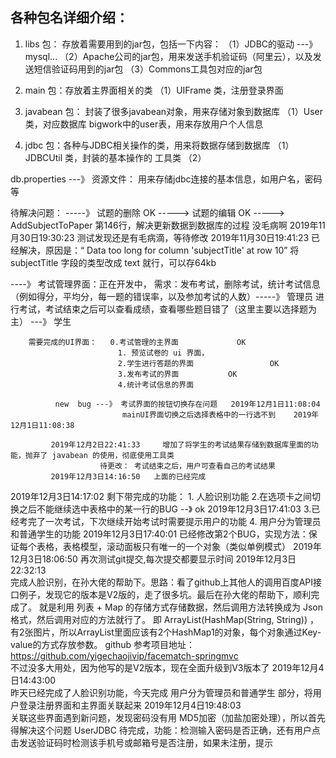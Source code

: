 ## 各种包名详细介绍：
1. libs 包： 存放着需要用到的jar包，包括一下内容：
        （1）JDBC的驱动 ---》 mysql...
        （2）Apache公司的jar包，用来发送手机验证码（阿里云），以及发送短信验证码用到的jar包
        （3）Commons工具包对应的jar包

2. main 包：存放着主界面相关的类
        （1）UIFrame 类，注册登录界面

3. javabean 包： 封装了很多javabean对象，用来存储对象到数据库
        （1）User 类，对应数据库 bigwork中的user表，用来存放用户个人信息

4. jdbc 包：各种与JDBC相关操作的类，用来将数据存储到数据库
        （1）JDBCUtil 类，封装的基本操作的 工具类
        （2）

db.properties ---》 资源文件： 用来存储jdbc连接的基本信息，如用户名，密码等

待解决问题：
-----》    试题的删除             OK
----->      试题的编辑           OK
----->      AddSubjectToPaper       第146行，解决更新数据到数据库的过程   没毛病啊
                                    2019年11月30日19:30:23     测试发现还是有毛病滴，等待修改
                                    2019年11月30日19:41:23     已经解决，原因是：“ Data too long for column 'subjectTitle' at row 10”
                                                            将 subjectTitle 字段的类型改成 text 就行，可以存64kb

----》 考试管理界面：正在开发中，
        需求：发布考试，删除考试，统计考试信息（例如得分，平均分，每一题的错误率，以及参加考试的人数）-----》 管理员
                进行考试，考试结束之后可以查看成绩，查看哪些题目错了（这里主要以选择题为主）        ---》 学生
                
        需要完成的UI界面：   0.考试管理的主界面             OK
                            1. 预览试卷的 ui 界面，                 
                            2.学生进行答题的界面                 OK
                            3.发布考试的界面           OK
                            4.统计考试信息的界面
                            
              new  bug ---》 考试界面的按钮切换存在问题   2019年12月1日11:08:04    
                             mainUI界面切换之后选择表格中的一行选不到    2019年12月1日11:08:38
                             
             2019年12月2日22:41:33     增加了将学生的考试结果存储到数据库里面的功能，抛弃了 javabean 的使用，彻底使用工具类
                        待更改： 考试结束之后，用户可查看自己的考试结果   
             2019年12月3日14:16:50   上面的已经完成
             
2019年12月3日14:17:02      剩下带完成的功能：
            1. 人脸识别功能
            2.在选项卡之间切换之后不能继续选中表格中的某一行的BUG       --》 ok 2019年12月3日17:41:03
            3.已经考完了一次考试，下次继续开始考试时需要提示用户的功能
            4. 用户分为管理员和普通学生的功能
        2019年12月3日17:40:01          已经修改第2个BUG，实现方法：保证每个表格，表格模型，滚动面板只有唯一的一个对象（类似单例模式）
        2019年12月3日18:06:50         再次测试git提交,每次提交都要显示时间
        2019年12月3日22:32:13      
                完成人脸识别，在孙大佬的帮助下。思路：看了github上其他人的调用百度API接口例子，发现它的版本是V2版的，走了很多坑。最后在孙大佬的帮助下，顺利完成了。
                就是利用     列表 + Map     的存储方式存储数据，然后调用方法转换成为 Json 格式，然后调用对应的方法就行了。
                即 ArrayList(HashMap(String, String))   ，有2张图片，所以ArrayList里面应该有2个HashMap1的对象，每个对象通过Key-value的方式存放参数。
                github 参考项目地址：https://github.com/yigechaojivip/facematch-springmvc  
                不过没多大用处，因为他写的是V2版本，现在全面升级到V3版本了
    2019年12月4日14:43:00      
        昨天已经完成了人脸识别功能，今天完成 用户分为管理员和普通学生 部分，将用户登录注册界面和主界面关联起来
    2019年12月4日19:48:03  
        关联这些界面遇到新问题，发现密码没有用 MD5加密（加盐加密处理），所以首先得解决这个问题
        UserJDBC 待完成，功能：检测输入密码是否正确，还有用户点击发送验证码时检测该手机号或邮箱号是否注册，如果未注册，提示